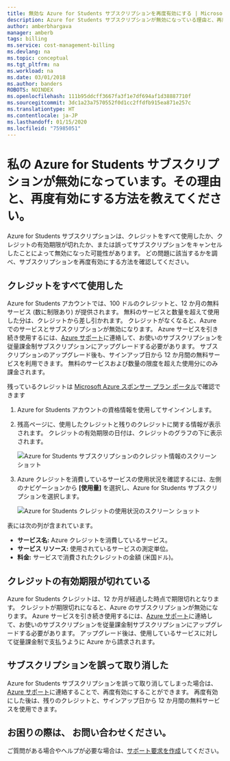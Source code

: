 ```yaml
---
title: 無効な Azure for Students サブスクリプションを再度有効にする | Microsoft Docs
description: Azure for Students サブスクリプションが無効になっている理由と、再度有効にする方法について説明します。
author: amberbhargava
manager: amberb
tags: billing
ms.service: cost-management-billing
ms.devlang: na
ms.topic: conceptual
ms.tgt_pltfrm: na
ms.workload: na
ms.date: 03/01/2018
ms.author: banders
ROBOTS: NOINDEX
ms.openlocfilehash: 111b95ddcff3667fa3f1e7df694af1d38887710f
ms.sourcegitcommit: 3dc1a23a7570552f0d1cc2ffdfb915ea871e257c
ms.translationtype: HT
ms.contentlocale: ja-JP
ms.lasthandoff: 01/15/2020
ms.locfileid: "75985051"
---
```

# <a name="why-is-my-azure-for-students-subscription-disabled-and-how-do-i-reactivate-it"></a>私の Azure for Students サブスクリプションが無効になっています。その理由と、再度有効にする方法を教えてください。

Azure for Students サブスクリプションは、クレジットをすべて使用したか、クレジットの有効期限が切れたか、または誤ってサブスクリプションをキャンセルしたことによって無効になった可能性があります。 どの問題に該当するかを調べ、サブスクリプションを再度有効にする方法を確認してください。

## <a name="youve-used-all-of-your-credit"></a>クレジットをすべて使用した

Azure for Students アカウントでは、100 ドルのクレジットと、12 か月の無料サービス (数に制限あり) が提供されます。 無料のサービスと数量を超えて使用した分は、クレジットから差し引かれます。 クレジットがなくなると、Azure でのサービスとサブスクリプションが無効になります。 Azure サービスを引き続き使用するには、[Azure サポート](https://portal.azure.com/?#blade/Microsoft_Azure_Support/HelpAndSupportBlade)に連絡して、お使いのサブスクリプションを従量課金制サブスクリプションにアップグレードする必要があります。 サブスクリプションのアップグレード後も、サインアップ日から 12 か月間の無料サービスを利用できます。 無料のサービスおよび数量の限度を超えた使用分にのみ課金されます。

残っているクレジットは [Microsoft Azure スポンサー プラン ポータル](https://www.microsoftazuresponsorships.com/balance)で確認できます

1. Azure for Students アカウントの資格情報を使用してサインインします。
2. 残高ページに、使用したクレジットと残りのクレジットに関する情報が表示されます。 クレジットの有効期限の日付は、クレジットのグラフの下に表示されます。  

    ![Azure for Students サブスクリプションのクレジット情報のスクリーン ショット](./media/azurestudents-subscription-disabled/azurestudents-credit-balance.png)

3. Azure クレジットを消費しているサービスの使用状況を確認するには、左側のナビゲーションから **[使用量]** を選択し、Azure for Students サブスクリプションを選択します。

    ![Azure for Students クレジットの使用状況のスクリーン ショット](./media/azurestudents-subscription-disabled/azurestudents-credit-usage.png)

表には次の列が含まれています。

* **サービス名:** Azure クレジットを消費しているサービス。
* **サービス リソース:** 使用されているサービスの測定単位。
* **料金:** サービスで消費されたクレジットの金額 (米国ドル)。

## <a name="your-credit-has-expired"></a>クレジットの有効期限が切れている

Azure for Students クレジットは、12 か月が経過した時点で期限切れとなります。 クレジットが期限切れになると、Azure のサブスクリプションが無効になります。 Azure サービスを引き続き使用するには、[Azure サポート](https://portal.azure.com/?#blade/Microsoft_Azure_Support/HelpAndSupportBlade)に連絡して、お使いのサブスクリプションを従量課金制サブスクリプションにアップグレードする必要があります。 アップグレード後は、使用しているサービスに対して従量課金制で支払うように Azure から請求されます。

## <a name="youve-accidentally-canceled-your-subscription"></a>サブスクリプションを誤って取り消した

Azure for Students サブスクリプションを誤って取り消してしまった場合は、[Azure サポート](https://portal.azure.com/?#blade/Microsoft_Azure_Support/HelpAndSupportBlade)に連絡することで、再度有効にすることができます。 再度有効にした後は、残りのクレジットと、サインアップ日から 12 か月間の無料サービスを使用できます。

## <a name="need-help-contact-us"></a>お困りの際は、 お問い合わせください。

ご質問がある場合やヘルプが必要な場合は、[サポート要求を作成](https://go.microsoft.com/fwlink/?linkid=2083458)してください。
